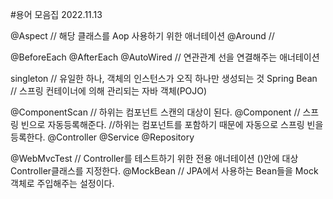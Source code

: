 #용어 모음집 2022.11.13

@Aspect // 해당 클래스를 Aop 사용하기 위한 애너테이션
@Around // 

@BeforeEach
@AfterEach
@AutoWired // 연관관계 선을 연결해주는 애너테이션

singleton // 유일한 하나, 객체의 인스턴스가 오직 하나만 생성되는 것
Spring Bean // 스프링 컨테이너에 의해 관리되는 자바 객체(POJO)

@ComponentScan // 하위는 컴포넌트 스캔의 대상이 된다.
@Component // 스프링 빈으로 자동등록해준다.
//하위는 컴포넌트를 포함하기 때문에 자동으로 스프링 빈을 등록한다.
    @Controller 
    @Service
    @Repository

@WebMvcTest // Controller를 테스트하기 위한 전용 애너테이션 ()안에 대상 Controller클래스를 지정한다. 
@MockBean // JPA에서 사용하는 Bean들을 Mock객체로 주입해주는 설정이다. 

